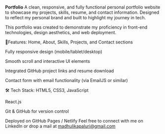 **Portfolio**
A clean, responsive, and fully functional personal portfolio website to showcase my projects, skills, resume, and contact information. Designed to reflect my personal brand and built to highlight my journey in tech.

This portfolio was created to demonstrate my proficiency in front-end technologies, design aesthetics, and web deployment.

🚀Features:
Home, About, Skills, Projects, and Contact sections

Fully responsive design (mobile/tablet/desktop)

Smooth scroll and interactive UI elements

Integrated GitHub project links and resume download

Contact form with email functionality (via EmailJS or similar)

🛠️ Tech Stack:
HTML5, CSS3, JavaScript

React.js 

Git & GitHub for version control

Deployed on GitHub Pages / Netlify
Feel free to connect with me on LinkedIn or drop a mail at madhulikapaluri@gmail.com
